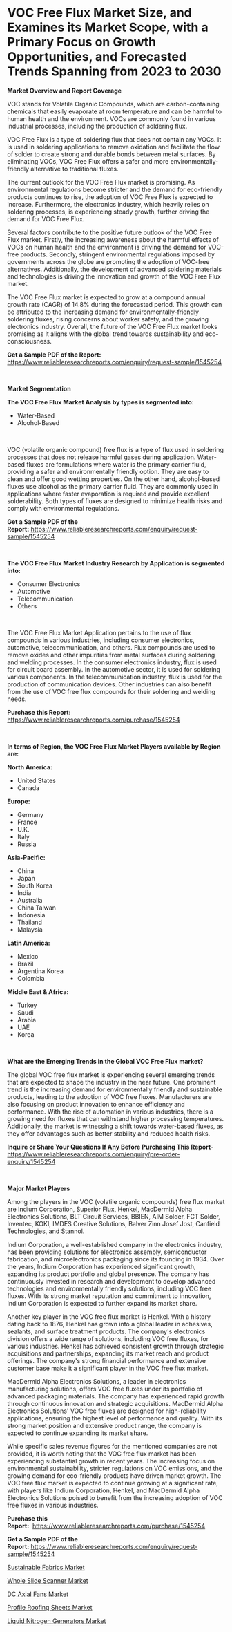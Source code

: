 <p><h1>VOC Free Flux Market Size, and Examines its Market Scope, with a Primary Focus on Growth Opportunities, and Forecasted Trends Spanning from 2023 to 2030</h1></p><p><strong>Market Overview and Report Coverage</strong></p>
<p><p>VOC stands for Volatile Organic Compounds, which are carbon-containing chemicals that easily evaporate at room temperature and can be harmful to human health and the environment. VOCs are commonly found in various industrial processes, including the production of soldering flux. </p><p>VOC Free Flux is a type of soldering flux that does not contain any VOCs. It is used in soldering applications to remove oxidation and facilitate the flow of solder to create strong and durable bonds between metal surfaces. By eliminating VOCs, VOC Free Flux offers a safer and more environmentally-friendly alternative to traditional fluxes.</p><p>The current outlook for the VOC Free Flux market is promising. As environmental regulations become stricter and the demand for eco-friendly products continues to rise, the adoption of VOC Free Flux is expected to increase. Furthermore, the electronics industry, which heavily relies on soldering processes, is experiencing steady growth, further driving the demand for VOC Free Flux.</p><p>Several factors contribute to the positive future outlook of the VOC Free Flux market. Firstly, the increasing awareness about the harmful effects of VOCs on human health and the environment is driving the demand for VOC-free products. Secondly, stringent environmental regulations imposed by governments across the globe are promoting the adoption of VOC-free alternatives. Additionally, the development of advanced soldering materials and technologies is driving the innovation and growth of the VOC Free Flux market.</p><p>The VOC Free Flux market is expected to grow at a compound annual growth rate (CAGR) of 14.8% during the forecasted period. This growth can be attributed to the increasing demand for environmentally-friendly soldering fluxes, rising concerns about worker safety, and the growing electronics industry. Overall, the future of the VOC Free Flux market looks promising as it aligns with the global trend towards sustainability and eco-consciousness.</p></p>
<p><strong>Get a Sample PDF of the Report:</strong> <a href="https://www.reliableresearchreports.com/enquiry/request-sample/1545254">https://www.reliableresearchreports.com/enquiry/request-sample/1545254</a></p>
<p>&nbsp;</p>
<p><strong>Market Segmentation</strong></p>
<p><strong>The VOC Free Flux Market Analysis by types is segmented into:</strong></p>
<p><ul><li>Water-Based</li><li>Alcohol-Based</li></ul></p>
<p>&nbsp;</p>
<p><p>VOC (volatile organic compound) free flux is a type of flux used in soldering processes that does not release harmful gases during application. Water-based fluxes are formulations where water is the primary carrier fluid, providing a safer and environmentally friendly option. They are easy to clean and offer good wetting properties. On the other hand, alcohol-based fluxes use alcohol as the primary carrier fluid. They are commonly used in applications where faster evaporation is required and provide excellent solderability. Both types of fluxes are designed to minimize health risks and comply with environmental regulations.</p></p>
<p><strong>Get a Sample PDF of the Report:</strong>&nbsp;<a href="https://www.reliableresearchreports.com/enquiry/request-sample/1545254">https://www.reliableresearchreports.com/enquiry/request-sample/1545254</a></p>
<p>&nbsp;</p>
<p><strong>The VOC Free Flux Market Industry Research by Application is segmented into:</strong></p>
<p><ul><li>Consumer Electronics</li><li>Automotive</li><li>Telecommunication</li><li>Others</li></ul></p>
<p>&nbsp;</p>
<p><p>The VOC Free Flux Market Application pertains to the use of flux compounds in various industries, including consumer electronics, automotive, telecommunication, and others. Flux compounds are used to remove oxides and other impurities from metal surfaces during soldering and welding processes. In the consumer electronics industry, flux is used for circuit board assembly. In the automotive sector, it is used for soldering various components. In the telecommunication industry, flux is used for the production of communication devices. Other industries can also benefit from the use of VOC free flux compounds for their soldering and welding needs.</p></p>
<p><strong>Purchase this Report:</strong>&nbsp; <a href="https://www.reliableresearchreports.com/purchase/1545254">https://www.reliableresearchreports.com/purchase/1545254</a></p>
<p>&nbsp;</p>
<p><strong>In terms of Region, the VOC Free Flux Market Players available by Region are:</strong></p>
<p>
    <p> <strong> North America: </strong>
        <ul>
            <li>United States</li>
            <li>Canada</li>
        </ul>
        </p> 
    <p> <strong> Europe: </strong>
        <ul>
            <li>Germany</li>
            <li>France</li>
            <li>U.K.</li>
            <li>Italy</li>
            <li>Russia</li>
        </ul>
        </p> 
    <p> <strong> Asia-Pacific: </strong>
        <ul>
            <li>China</li>
            <li>Japan</li>
            <li>South Korea</li>
            <li>India</li>
            <li>Australia</li>
            <li>China Taiwan</li>
            <li>Indonesia</li>
            <li>Thailand</li>
            <li>Malaysia</li>
        </ul>
        </p> 
    <p> <strong> Latin America: </strong>
        <ul>
            <li>Mexico</li>
            <li>Brazil</li>
            <li>Argentina Korea</li>
            <li>Colombia</li>
        </ul>
        </p> 
    <p> <strong> Middle East & Africa: </strong>
        <ul>
            <li>Turkey</li>
            <li>Saudi</li>
            <li>Arabia</li>
            <li>UAE</li>
            <li>Korea</li>
        </ul>
    </p>
    </p>
<p>&nbsp;</p>
<p><strong>What are the Emerging Trends in the Global VOC Free Flux market?</strong></p>
<p><p>The global VOC free flux market is experiencing several emerging trends that are expected to shape the industry in the near future. One prominent trend is the increasing demand for environmentally friendly and sustainable products, leading to the adoption of VOC free fluxes. Manufacturers are also focusing on product innovation to enhance efficiency and performance. With the rise of automation in various industries, there is a growing need for fluxes that can withstand higher processing temperatures. Additionally, the market is witnessing a shift towards water-based fluxes, as they offer advantages such as better stability and reduced health risks.</p></p>
<p><strong>Inquire or Share Your Questions If Any Before Purchasing This Report</strong>- <a href="https://www.reliableresearchreports.com/enquiry/pre-order-enquiry/1545254">https://www.reliableresearchreports.com/enquiry/pre-order-enquiry/1545254</a></p>
<p>&nbsp;</p>
<p><strong>Major Market Players</strong></p>
<p><p>Among the players in the VOC (volatile organic compounds) free flux market are Indium Corporation, Superior Flux, Henkel, MacDermid Alpha Electronics Solutions, BLT Circuit Services, BBIEN, AIM Solder, FCT Solder, Inventec, KOKI, IMDES Creative Solutions, Balver Zinn Josef Jost, Canfield Technologies, and Stannol. </p><p>Indium Corporation, a well-established company in the electronics industry, has been providing solutions for electronics assembly, semiconductor fabrication, and microelectronics packaging since its founding in 1934. Over the years, Indium Corporation has experienced significant growth, expanding its product portfolio and global presence. The company has continuously invested in research and development to develop advanced technologies and environmentally friendly solutions, including VOC free fluxes. With its strong market reputation and commitment to innovation, Indium Corporation is expected to further expand its market share.</p><p>Another key player in the VOC free flux market is Henkel. With a history dating back to 1876, Henkel has grown into a global leader in adhesives, sealants, and surface treatment products. The company's electronics division offers a wide range of solutions, including VOC free fluxes, for various industries. Henkel has achieved consistent growth through strategic acquisitions and partnerships, expanding its market reach and product offerings. The company's strong financial performance and extensive customer base make it a significant player in the VOC free flux market.</p><p>MacDermid Alpha Electronics Solutions, a leader in electronics manufacturing solutions, offers VOC free fluxes under its portfolio of advanced packaging materials. The company has experienced rapid growth through continuous innovation and strategic acquisitions. MacDermid Alpha Electronics Solutions' VOC free fluxes are designed for high-reliability applications, ensuring the highest level of performance and quality. With its strong market position and extensive product range, the company is expected to continue expanding its market share.</p><p>While specific sales revenue figures for the mentioned companies are not provided, it is worth noting that the VOC free flux market has been experiencing substantial growth in recent years. The increasing focus on environmental sustainability, stricter regulations on VOC emissions, and the growing demand for eco-friendly products have driven market growth. The VOC free flux market is expected to continue growing at a significant rate, with players like Indium Corporation, Henkel, and MacDermid Alpha Electronics Solutions poised to benefit from the increasing adoption of VOC free fluxes in various industries.</p></p>
<p><strong>Purchase this Report:</strong>&nbsp;&nbsp;<a href="https://www.reliableresearchreports.com/purchase/1545254">https://www.reliableresearchreports.com/purchase/1545254</a></p>
<p></p>
<p><strong>Get a Sample PDF of the Report:</strong>&nbsp;<a href="https://www.reliableresearchreports.com/enquiry/request-sample/1545254">https://www.reliableresearchreports.com/enquiry/request-sample/1545254</a></p>
<p><p><a href="https://github.com/aasishrp01/Market-Research-Report-List-1/blob/main/sustainable-fabrics-market.md">Sustainable Fabrics Market</a></p><p><a href="https://medium.com/@loyceharber/whole-slide-scanner-nbsp-market-focuses-on-market-share-size-and-projected-forecast-till-2030-0b9738192ef4">Whole Slide Scanner Market</a></p><p><a href="https://medium.com/@laneygibson1991/analyzing-dc-axial-fans-market-global-industry-perspective-and-forecast-2023-to-2030-5d4b21b5cb1a">DC Axial Fans Market</a></p><p><a href="https://github.com/aashishrp02/Market-Research-Report-List-1/blob/main/profile-roofing-sheets-market.md">Profile Roofing Sheets Market</a></p><p><a href="https://medium.com/@royalmiller09/liquid-nitrogen-generators-market-focuses-on-market-share-size-and-projected-forecast-till-2030-77a46df05331">Liquid Nitrogen Generators Market</a></p></p>